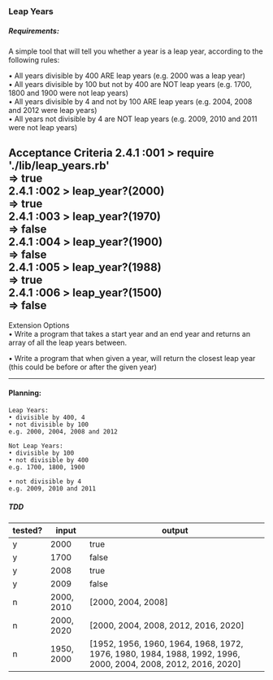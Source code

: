 ### Leap Years

##### Requirements:

A simple tool that will tell you whether a year is a leap year, according to the following rules:

• All years divisible by 400 ARE leap years (e.g. 2000 was a leap year)  
• All years divisible by 100 but not by 400 are NOT leap years (e.g. 1700, 1800 and 1900 were not leap years)  
• All years divisible by 4 and not by 100 ARE leap years (e.g. 2004, 2008 and 2012 were leap years)  
• All years not divisible by 4 are NOT leap years (e.g. 2009, 2010 and 2011 were not leap years)  

Acceptance Criteria
2.4.1 :001 > require './lib/leap_years.rb'  
 => true  
2.4.1 :002 > leap_year?(2000)  
 => true  
2.4.1 :003 > leap_year?(1970)  
 => false  
2.4.1 :004 > leap_year?(1900)  
 => false  
2.4.1 :005 > leap_year?(1988)  
 => true  
2.4.1 :006 > leap_year?(1500)  
 => false  
 ---
Extension Options  
• Write a program that takes a start year and an end year and returns an array of all the leap years between.  

• Write a program that when given a year, will return the closest leap year (this could be before or after the given year)  

---

#### Planning:

```
Leap Years:
• divisible by 400, 4
• not divisible by 100
e.g. 2000, 2004, 2008 and 2012

Not Leap Years:
• divisible by 100
• not divisible by 400
e.g. 1700, 1800, 1900

• not divisible by 4
e.g. 2009, 2010 and 2011
```

##### TDD

tested? |    input      |    output    
--------|---------------|-------------
  y     |   2000        |    true     
  y     |   1700        |    false   
  y     |   2008        |    true     
  y     |   2009        |    false
  n     |   2000, 2010  |    [2000, 2004, 2008]     
  n     |   2000, 2020  |    [2000, 2004, 2008, 2012, 2016, 2020]    
  n     |   1950, 2000  |    [1952, 1956, 1960, 1964, 1968, 1972, 1976, 1980, 1984, 1988, 1992, 1996, 2000, 2004, 2008, 2012, 2016, 2020]    
